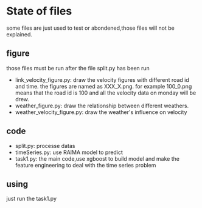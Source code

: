 # State of files

some files are just used to test or abondened,those files will not be explained.

## figure
those files must be run after the file split.py has been run
- link_velocity_figure.py: draw the velocity figures with different road id and time. the figures are named as XXX_X.png. for example 100_0.png means that the road id is 100 and all the velocity data on monday will be drew.
- weather_figure.py: draw the relationship between different weathers.
- weather_velocity_figure.py: draw the weather's influence on velocity

## code
- split.py: processe datas
- timeSeries.py: use RAIMA model to predict
- task1.py: the main code,use xgboost to build model and make the feature engineering to deal with the time series problem

## using
just run the task1.py
